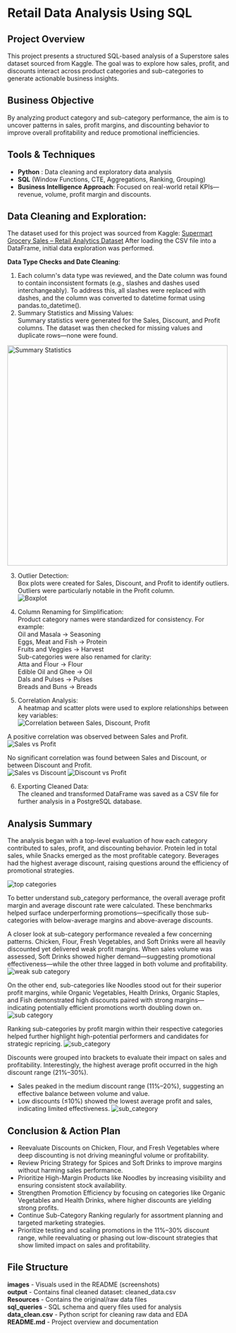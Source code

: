 # Retail Data Analysis Using SQL

## Project Overview

This project presents a structured SQL-based analysis of a Superstore sales dataset sourced from Kaggle. The goal was to explore how sales, profit, and discounts interact across product categories and sub-categories to generate actionable business insights.


## Business Objective

 By analyzing product category and sub-category performance, the aim is to uncover patterns in sales, profit margins, and discounting behavior to improve overall profitability and reduce promotional inefficiencies.



## Tools & Techniques

- **Python** : Data cleaning and exploratory data analysis
- **SQL** (Window Functions, CTE, Aggregations, Ranking, Grouping)
- **Business Intelligence Approach**: Focused on real-world retail KPIs— revenue, volume, profit margin and discounts.

## Data Cleaning and Exploration:

The dataset used for this project was sourced from Kaggle: [Supermart Grocery Sales – Retail Analytics Dataset](https://www.kaggle.com/datasets/mohamedharris/supermart-grocery-sales-retail-analytics-dataset)
After loading the CSV file into a DataFrame, initial data exploration was performed.

**Data Type Checks and Date Cleaning**: <br>
1) Each column's data type was reviewed, and the Date column was found to contain inconsistent formats (e.g., slashes and dashes used interchangeably). To address this, all slashes were replaced with dashes, and the column was converted to datetime format using pandas.to_datetime().<br>
2) Summary Statistics and Missing Values:<br>
Summary statistics were generated for the Sales, Discount, and Profit columns. The dataset was then checked for missing values and duplicate rows—none were found.
<img src="images/stats.png" alt="Summary Statistics" width="500"/>


3) Outlier Detection:<br>
Box plots were created for Sales, Discount, and Profit to identify outliers. Outliers were particularly notable in the Profit column.<br>
![Boxplot](images/boxplot.png)

4) Column Renaming for Simplification:<br>
Product category names were standardized for consistency. For example:<br>
Oil and Masala → Seasoning<br>
Eggs, Meat and Fish → Protein<br>
Fruits and Veggies → Harvest<br>
Sub-categories were also renamed for clarity:<br>
Atta and Flour → Flour<br>
Edible Oil and Ghee → Oil<br>
Dals and Pulses → Pulses<br>
Breads and Buns → Breads<br>
5) Correlation Analysis:<br>
A heatmap and scatter plots were used to explore relationships between key variables:<br>
![Correlation between Sales, Discount, Profit](images/correlation.png) <br>

A positive correlation was observed between Sales and Profit.
![Sales vs Profit](images/scatter.png)


No significant correlation was found between Sales and Discount, or between Discount and Profit.<br>
![Sales vs Discount](images/scatter2.png)      ![Discount vs Profit](images/scatter3.png)

6) Exporting Cleaned Data:<br>
The cleaned and transformed DataFrame was saved as a CSV file for further analysis in a PostgreSQL database.

## Analysis Summary

The analysis began with a top-level evaluation of how each category contributed to sales, profit, and discounting behavior. Protein led in total sales, while Snacks emerged as the most profitable category. Beverages had the highest average discount, raising questions around the efficiency of promotional strategies.

![top categories](images/KPI.png)

To better understand sub_category performance, the overall average profit margin and average discount rate were calculated. These benchmarks helped surface underperforming promotions—specifically those sub-categories with below-average margins and above-average discounts.

A closer look at sub-category performance revealed a few concerning patterns. Chicken, Flour, Fresh Vegetables, and Soft Drinks were all heavily discounted yet delivered weak profit margins. When sales volume was assessed, Soft Drinks showed higher demand—suggesting promotional effectiveness—while the other three lagged in both volume and profitability.
![weak sub category](images/low_margin.png)


On the other end, sub-categories like Noodles stood out for their superior profit margins, while Organic Vegetables, Health Drinks, Organic Staples, and Fish demonstrated high discounts paired with strong margins—indicating potentially efficient promotions worth doubling down on.
![sub category](images/rank_sub_category.png)


Ranking sub-categories by profit margin within their respective categories helped further highlight high-potential performers and candidates for strategic repricing.
![sub_category](images/sub_category.png)

Discounts were grouped into brackets to evaluate their impact on sales and profitability. Interestingly, the highest average profit occurred in the high discount range (21%–30%).

* Sales peaked in the medium discount range (11%–20%), suggesting an effective balance between volume and value.
* Low discounts (≤10%) showed the lowest average profit and sales, indicating limited effectiveness.
![sub_category](images/discount_bracket.png)


## Conclusion & Action Plan

* Reevaluate Discounts on Chicken, Flour, and Fresh Vegetables where deep discounting is not driving meaningful volume or profitability.
* Review Pricing Strategy for Spices and Soft Drinks to improve margins without harming sales performance.
* Prioritize High-Margin Products like Noodles by increasing visibility and ensuring consistent stock availability.
* Strengthen Promotion Efficiency by focusing on categories like Organic Vegetables and Health Drinks, where higher discounts are yielding strong profits.
* Continue Sub-Category Ranking regularly for assortment planning and targeted marketing strategies.
* Prioritize testing and scaling promotions in the 11%–30% discount range, while reevaluating or phasing out low-discount strategies that show limited impact on sales and profitability.


## File Structure

**images** - Visuals used in the README (screenshots) </br>
**output** - Contains final cleaned dataset: cleaned_data.csv </br>
**Resources** - Contains the original/raw data files </br>
**sql_queries** - SQL schema and query files used for analysis </br>
**data_clean.csv** - Python script for cleaning raw data and EDA </br>
**README.md** - Project overview and documentation </br>

